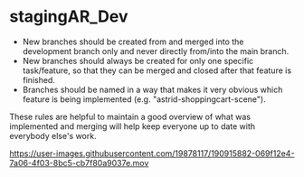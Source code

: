 # stagingAR_Dev

- New branches should be created from and merged into the development branch only and never directly from/into the main branch.
- New branches should always be created for only one specific task/feature, so that they can be merged and closed after that feature is finished.
- Branches should be named in a way that makes it very obvious which feature is being implemented (e.g. "astrid-shoppingcart-scene").

These rules are helpful to maintain a good overview of what was implemented and merging will help keep everyone up to date with everybody else's work.


https://user-images.githubusercontent.com/19878117/190915882-069f12e4-7a06-4f03-8bc5-cb7f80a9037e.mov

